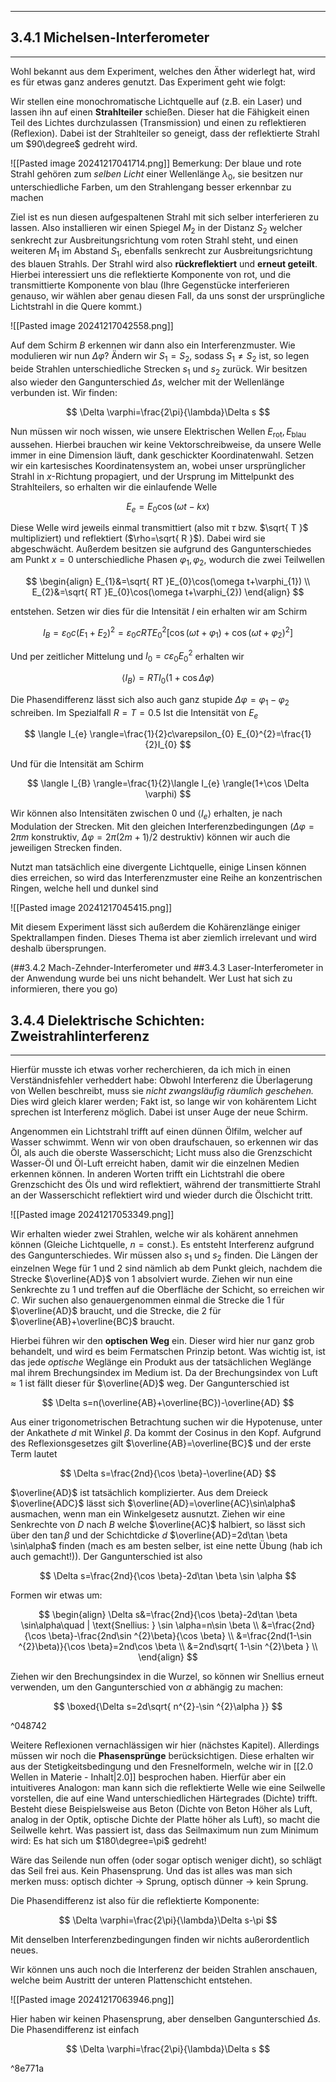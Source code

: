 ***

## 3.4.1 Michelsen-Interferometer
***

Wohl bekannt aus dem Experiment, welches den Äther widerlegt hat, wird es für etwas ganz anderes genutzt. Das Experiment geht wie folgt:

Wir stellen eine monochromatische Lichtquelle auf (z.B. ein Laser) und lassen ihn auf einen **Strahlteiler** schießen. Dieser hat die Fähigkeit einen Teil des Lichtes durchzulassen (Transmission) und einen zu reflektieren (Reflexion). Dabei ist der Strahlteiler so geneigt, dass der reflektierte Strahl um $90\degree$ gedreht wird.

![[Pasted image 20241217041714.png]]
Bemerkung: Der blaue und rote Strahl gehören zum *selben Licht* einer Wellenlänge $\lambda_{0}$, sie besitzen nur unterschiedliche Farben, um den Strahlengang besser erkennbar zu machen

Ziel ist es nun diesen aufgespaltenen Strahl mit sich selber interferieren zu lassen. Also installieren wir einen Spiegel $M_{2}$ in der Distanz $S_{2}$ welcher senkrecht zur Ausbreitungsrichtung vom roten Strahl steht, und einen weiteren $M_{1}$ im Abstand $S_{1}$, ebenfalls senkrecht zur Ausbreitungsrichtung des blauen Strahls. Der Strahl wird also **rückreflektiert** und **erneut geteilt**. Hierbei interessiert uns die reflektierte Komponente von rot, und die transmittierte Komponente von blau (Ihre Gegenstücke interferieren genauso, wir wählen aber genau diesen Fall, da uns sonst der ursprüngliche Lichtstrahl in die Quere kommt.)

![[Pasted image 20241217042558.png]]

Auf dem Schirm $B$ erkennen wir dann also ein Interferenzmuster. Wie modulieren wir nun $\Delta \varphi$? Ändern wir $S_{1}=S_{2}$, sodass $S_{1}\neq S_{2}$ ist, so legen beide Strahlen unterschiedliche Strecken $s_{1}$ und $s_{2}$ zurück. Wir besitzen also wieder den Gangunterschied $\Delta s$, welcher mit der Wellenlänge verbunden ist. Wir finden:

$$
\Delta \varphi=\frac{2\pi}{\lambda}\Delta s
$$

Nun müssen wir noch wissen, wie unsere Elektrischen Wellen $E_{\text{rot}},E_{\text{blau}}$ aussehen. Hierbei brauchen wir keine Vektorschreibweise, da unsere Welle immer in eine Dimension läuft, dank geschickter Koordinatenwahl. Setzen wir ein kartesisches Koordinatensystem an, wobei unser ursprünglicher Strahl in $x$-Richtung propagiert, und der Ursprung im Mittelpunkt des Strahlteilers, so erhalten wir die einlaufende Welle

$$
E_{e}=E_{0}\cos(\omega t-kx)
$$

Diese Welle wird jeweils einmal transmittiert (also mit $\tau$ bzw. $\sqrt{ T }$ multipliziert) und reflektiert ($\rho=\sqrt{ R }$). Dabei wird sie abgeschwächt. Außerdem besitzen sie aufgrund des Gangunterschiedes am Punkt $x=0$ unterschiedliche Phasen $\varphi_{1},\varphi_{2}$, wodurch die zwei Teilwellen

$$
\begin{align}
E_{1}&=\sqrt{ RT }E_{0}\cos(\omega t+\varphi_{1}) \\
E_{2}&=\sqrt{ RT }E_{0}\cos(\omega t+\varphi_{2})
\end{align}
$$

entstehen. Setzen wir dies für die Intensität $I$ ein erhalten wir am Schirm

$$
I_{B}=\varepsilon_{0}c(E_{1}+E_{2})^{2}=\varepsilon_{0}cRTE_{0}^{2}[\cos(\omega t+\varphi_{1})+\cos(\omega t+\varphi_{2})^{2}]
$$

Und per zeitlicher Mittelung und $I_{0}=c\varepsilon_{0}E_{0}^{2}$ erhalten wir

$$
\langle I_{B} \rangle=RTI_{0}(1+\cos \Delta \varphi) 
$$

Die Phasendifferenz lässt sich also auch ganz stupide $\Delta \varphi=\varphi_{1}-\varphi_{2}$ schreiben. Im Spezialfall $R=T=0.5$ Ist die Intensität von $E_{e}$

$$
\langle I_{e} \rangle=\frac{1}{2}c\varepsilon_{0} E_{0}^{2}=\frac{1}{2}I_{0}
$$

Und für die Intensität am Schirm

$$
\langle I_{B} \rangle=\frac{1}{2}\langle I_{e} \rangle(1+\cos \Delta \varphi)  
$$

Wir können also Intensitäten zwischen $0$ und $\langle I_{e} \rangle$ erhalten, je nach Modulation der Strecken. Mit den gleichen Interferenzbedingungen ($\Delta \varphi=2\pi m$ konstruktiv, $\Delta \varphi=2\pi(2m+1) /2$ destruktiv) können wir auch die jeweiligen Strecken finden.


Nutzt man tatsächlich eine divergente Lichtquelle, einige Linsen können dies erreichen, so wird das Interferenzmuster eine Reihe an konzentrischen Ringen, welche hell und dunkel sind

![[Pasted image 20241217045415.png]]

Mit diesem Experiment lässt sich außerdem die Kohärenzlänge einiger Spektrallampen finden. Dieses Thema ist aber ziemlich irrelevant und wird deshalb übersprungen.

(##3.4.2 Mach-Zehnder-Interferometer und ##3.4.3 Laser-Interferometer in der Anwendung wurde bei uns nicht behandelt. Wer Lust hat sich zu informieren, there you go)


## 3.4.4 Dielektrische Schichten: Zweistrahlinterferenz
***

Hierfür musste ich etwas vorher recherchieren, da ich mich in einen Verständnisfehler verheddert habe: Obwohl Interferenz die Überlagerung von Wellen beschreibt, muss sie *nicht zwangsläufig räumlich geschehen.* Dies wird gleich klarer werden; Fakt ist, so lange wir von kohärentem Licht sprechen ist Interferenz möglich. Dabei ist unser Auge der neue Schirm.

Angenommen ein Lichtstrahl trifft auf einen dünnen Ölfilm, welcher auf Wasser schwimmt. Wenn wir von oben draufschauen, so erkennen wir das Öl, als auch die oberste Wasserschicht; Licht muss also die Grenzschicht Wasser-Öl und Öl-Luft erreicht haben, damit wir die einzelnen Medien erkennen können. In anderen Worten trifft ein Lichtstrahl die obere Grenzschicht des Öls und wird reflektiert, während der transmittierte Strahl an der Wasserschicht reflektiert wird und wieder durch die Ölschicht tritt.

![[Pasted image 20241217053349.png]]

Wir erhalten wieder zwei Strahlen, welche wir als kohärent annehmen können (Gleiche Lichtquelle, $n=\text{const.}$). Es entsteht Interferenz aufgrund des Gangunterschiedes. Wir müssen also $s_{1}$ und $s_{2}$ finden. Die Längen der einzelnen Wege für $1$ und $2$ sind nämlich ab dem Punkt gleich, nachdem die Strecke $\overline{AD}$ von $1$ absolviert wurde. Ziehen wir nun eine Senkrechte zu $1$ und treffen auf die Oberfläche der Schicht, so erreichen wir $C$. Wir suchen also genauergenommen einmal die Strecke die $1$ für $\overline{AD}$ braucht, und die Strecke, die $2$ für $\overline{AB}+\overline{BC}$ braucht.

Hierbei führen wir den **optischen Weg** ein. Dieser wird hier nur ganz grob behandelt, und wird es beim Fermatschen Prinzip betont. Was wichtig ist, ist das jede *optische* Weglänge ein Produkt aus der tatsächlichen Weglänge mal ihrem Brechungsindex im Medium ist. Da der Brechungsindex von Luft $\approx 1$ ist fällt dieser für $\overline{AD}$ weg. Der Gangunterschied ist

$$
\Delta s=n(\overline{AB}+\overline{BC})-\overline{AD}
$$

Aus einer trigonometrischen Betrachtung suchen wir die Hypotenuse, unter der Ankathete $d$ mit Winkel $\beta$. Da kommt der Cosinus in den Kopf. Aufgrund des Reflexionsgesetzes gilt $\overline{AB}=\overline{BC}$ und der erste Term lautet

$$
\Delta s=\frac{2nd}{\cos \beta}-\overline{AD}
$$

$\overline{AD}$ ist tatsächlich komplizierter. Aus dem Dreieck $\overline{ADC}$ lässt sich $\overline{AD}=\overline{AC}\sin\alpha$ ausmachen, wenn man ein Winkelgesetz ausnutzt. Ziehen wir eine Senkrechte von $D$ nach $B$ welche $\overline{AC}$ halbiert, so lässt sich über den $\tan \beta$ und der Schichtdicke $d$ $\overline{AD}=2d\tan \beta \sin\alpha$ finden (mach es am besten selber, ist eine nette Übung (hab ich auch gemacht!)). Der Gangunterschied ist also

$$
\Delta s=\frac{2nd}{\cos \beta}-2d\tan \beta \sin \alpha
$$

Formen wir etwas um:

$$
\begin{align}
\Delta s&=\frac{2nd}{\cos \beta}-2d\tan \beta \sin\alpha\quad | \text{Snellius: } \sin \alpha=n\sin \beta \\
&=\frac{2nd}{\cos \beta}-\frac{2nd\sin ^{2}\beta}{\cos \beta} \\
&=\frac{2nd(1-\sin ^{2}\beta)}{\cos \beta}=2nd\cos \beta \\
&=2nd\sqrt{ 1-\sin ^{2}\beta } \\
\end{align}
$$

Ziehen wir den Brechungsindex in die Wurzel, so können wir Snellius erneut verwenden, um den Gangunterschied von $\alpha$ abhängig zu machen:

$$
\boxed{\Delta s=2d\sqrt{ n^{2}-\sin ^{2}\alpha }}
$$

^048742

Weitere Reflexionen vernachlässigen wir hier (nächstes Kapitel). Allerdings müssen wir noch die **Phasensprünge** berücksichtigen. Diese erhalten wir aus der Stetigkeitsbedingung und den Fresnelformeln, welche wir in [[2.0 Wellen in Materie - Inhalt|2.0]] besprochen haben. Hierfür aber ein intuitiveres Analogon: man kann sich die reflektierte Welle wie eine Seilwelle vorstellen, die auf eine Wand unterschiedlichen Härtegrades (Dichte) trifft. Besteht diese Beispielsweise aus Beton (Dichte von Beton Höher als Luft, analog in der Optik, optische Dichte der Platte höher als Luft), so macht die Seilwelle kehrt. Was passiert ist, dass das Seilmaximum nun zum Minimum wird: Es hat sich um $180\degree=\pi$ gedreht!

Wäre das Seilende nun offen (oder sogar optisch weniger dicht), so schlägt das Seil frei aus. Kein Phasensprung. Und das ist alles was man sich merken muss: optisch dichter $\to$ Sprung, optisch dünner $\to$ kein Sprung.

Die Phasendifferenz ist also für die reflektierte Komponente:

$$
\Delta \varphi=\frac{2\pi}{\lambda}\Delta s-\pi
$$

Mit denselben Interferenzbedingungen finden wir nichts außerordentlich neues. 

Wir können uns auch noch die Interferenz der beiden Strahlen anschauen, welche beim Austritt der unteren Plattenschicht entstehen.

![[Pasted image 20241217063946.png]]

Hier haben wir keinen Phasensprung, aber denselben Gangunterschied $\Delta s$. Die Phasendifferenz ist einfach 

$$
\Delta \varphi=\frac{2\pi}{\lambda}\Delta s
$$

^8e771a

